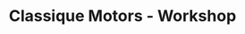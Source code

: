 ---
title: "Classique Motors - Workshop"
url: /cherpunkal/classique-motors-workshop/
shop: car repair
---